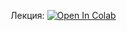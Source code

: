 Лекция: <a href="https://colab.research.google.com/github/ShieldVP/PythonSchool/blob/main/Lesson%204/Lesson.ipynb"><img src="https://colab.research.google.com/assets/colab-badge.svg" alt="Open In Colab"></a>